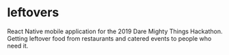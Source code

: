 # leftovers
React Native mobile application for the 2019 Dare Mighty Things Hackathon. Getting leftover food from restaurants and catered events to people who need it.
